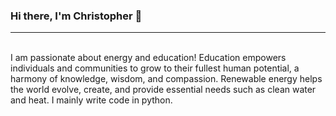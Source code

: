 ### Hi there, I'm Christopher 👋
<hr>
<br>
I am passionate about energy and education! Education empowers individuals and communities to grow to their fullest human potential, a harmony of knowledge, wisdom, and compassion. Renewable energy helps the world evolve, create, and provide essential needs such as clean water and heat. I mainly write code in python.  

<!--
Here is some of the stuff I enjoy doing. 

-->

<!--
**encodingintuition/encodingintuition** is a ✨ _special_ ✨ repository because its `README.md` (this file) appears on your GitHub profile.

Here are some ideas to get you started:

- 🔭 I’m currently working on ...
- 🌱 I’m currently learning ...
- 👯 I’m looking to collaborate on ...
- 🤔 I’m looking for help with ...
- 💬 Ask me about ...
- 📫 How to reach me: ...
- 😄 Pronouns: ...
- ⚡ Fun fact: ...
-->
